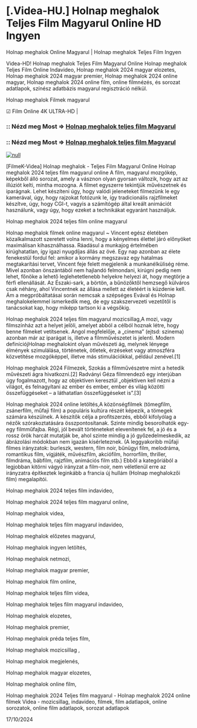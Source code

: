 # [.Videa-HU.] Holnap meghalok Teljes Film Magyarul Online HD Ingyen

Holnap meghalok Online Magyarul | Holnap meghalok Teljes Film Ingyen

Videa-HD! Holnap meghalok Teljes Film Magyarul Online Holnap meghalok Teljes Film Online Indavideo, Holnap meghalok 2024 magyar elozetes, Holnap meghalok 2024 magyar premier, Holnap meghalok 2024 online magyar, Holnap meghalok 2024 online film, online filmnézés, és sorozat adatlapok, színész adatbázis magyarul regisztráció nélkül.

Holnap meghalok Filmek magyarul

☑ Film Online 4K ULTRA-HD |

### :: Nézd meg Most => [Holnap meghalok teljes film Magyarul](https://t.co/4rWMduLeSp)

### :: Nézd meg Most => [Holnap meghalok teljes film Magyarul](https://t.co/4rWMduLeSp)

[![null](https://static.wixstatic.com/media/855a25_043b5abeb4ae4d35ac003198e7fe56ed~mv2.gif)](https://t.co/4rWMduLeSp)

[FilmeK-Videa] Holnap meghalok - Teljes Film Magyarul Online Holnap meghalok 2024 teljes film magyarul online A film, magyarul mozgókép, képekből álló sorozat, amely a vásznon olyan gyorsan változik, hogy azt az illúziót kelti, mintha mozogna. A filmet egyszerre tekintjük művészetnek és iparágnak. Lehet készíteni úgy, hogy valódi jeleneteket filmezünk le egy kamerával, úgy, hogy rajzokat fotózunk le, így tradicionális rajzfilmeket készítve, úgy, hogy CGI-t, vagyis a számítógép által kreált animációt használunk, vagy úgy, hogy ezeket a technikákat egyaránt használjuk.

Holnap meghalok 2024 teljes film online magyarul

Holnap meghalok filmek online magyarul ~ Vincent egész életében közalkalmazott szeretett volna lenni, hogy a kényelmes élettel járó előnyöket maximálisan kihasználhassa. Ráadásul a munkajog értelmében kirúghatatlan, így igazi nyugdíjas állás az övé. Egy nap azonban az élete fenekestül fordul fel: amikor a kormány megszavaz egy hatalmas megtakarítási tervet, Vincent feje felett megjelenik a munkanélküliség réme. Mivel azonban önszántából nem hajlandó felmondani, kirúgni pedig nem lehet, főnöke a lehető leglehetetlenebb helyekre helyezi át, hogy megtörje a férfi ellenállását. Az Északi-sark, a börtön, a bűnözőktől hemzsegő külváros csak néhány, ahol Vincentnek az állása mellett az életéért is küzdenie kell. Ám a megpróbáltatásai során nemcsak a szépséges Evával és Holnap meghalokelemmel ismerkedik meg, de egy szakszervezeti vezetőtől is tanácsokat kap, hogy miképp tartson ki a végsőkig.

Holnap meghalok 2024 teljes film magyarul mozicsillag,A mozi, vagy filmszínház azt a helyet jelöli, amelyet abból a célból hoznak létre, hogy benne filmeket vetítsenek. Angol megfelelője, a „cinema” (ejtsd: szinema) azonban már az iparágat is, illetve a filmművészetet is jelenti. Modern definíciójHolnap meghalokint olyan művészeti ág, melynek lényege élmények szimulálása, történetek, ötletek, érzéseket vagy atmoszféra közvetítése mozgóképpel, illetve más stimulációkkal, például zenével.[1]

Holnap meghalok 2024 Filmezek, Szokás a filmművészetre mint a hetedik művészeti ágra hivatkozni.[2] Radványi Géza filmrendező egy interjúban úgy fogalmazott, hogy az objektíven keresztül „objektíven kell nézni a világot, és felnagyítani az ember és ember, ember és világ közötti összefüggéseket – a láthatatlan összefüggéseket is”.[3]

Holnap meghalok 2024 online letöltés,A közönségfilmek (tömegfilm, zsánerfilm, műfaji film) a populáris kultúra részét képezik, a tömegek számára készülnek. A készítők célja a profitszerzés, ebből kifolyólag a nézők szórakoztatására összpontosítanak. Szinte mindig besorolhatók egy-egy filmműfajba. Régi, jól bevált történeteket elevenítenek fel, a jó és a rossz örök harcát mutatják be, ahol szinte mindig a jó győzedelmeskedik, az ábrázolási módokban nem igazán kísérleteznek. (A leggyakoribb műfaji filmes irányzatok: burleszk, western, film noir, bűnügyi film, melodráma, romantikus film, vígjáték, művészfilm, akciófilm, horrorfilm, thriller, filmdráma, bábfilm, rajzfilm, animációs film stb.) Ebből a kategóriából a legjobban kitörni vágyó irányzat a film-noir, nem véletlenül erre az irányzatra építkeztek leginkább a francia új hullám (Holnap meghalokzői film) megalapítói.

Holnap meghalok 2024 teljes film indavideo,

Holnap meghalok 2024 teljes film magyarul online,

Holnap meghalok videa,

Holnap meghalok teljes film magyarul indavideo,

Holnap meghalok előzetes magyarul,

Holnap meghalok ingyen letöltés,

Holnap meghalok netmozi,

Holnap meghalok magyar premier,

Holnap meghalok film online,

Holnap meghalok teljes film videa,

Holnap meghalok teljes film magyarul indavideo,

Holnap meghalok elozetes,

Holnap meghalok premier,

Holnap meghalok préda teljes film,

Holnap meghalok mozicsillag ,

Holnap meghalok megjelenés,

Holnap meghalok magyar elozetes,

Holnap meghalok online film,

Holnap meghalok 2024 Teljes film magyarul - Holnap meghalok 2024 online filmek Videa - mozicsillag, indavideo, filmek, film adatlapok, online sorozatok, online film adatlapok, sorozat adatlapok

17/10/2024
